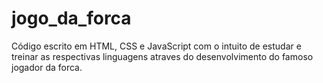 # jogo_da_forca
Código escrito em HTML, CSS e JavaScript com o intuito de estudar e treinar as respectivas linguagens atraves do desenvolvimento do famoso jogador da forca.

